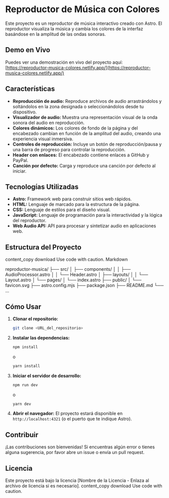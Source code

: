 # Reproductor de Música con Colores

Este proyecto es un reproductor de música interactivo creado con Astro. El reproductor visualiza la música y cambia los colores de la interfaz basándose en la amplitud de las ondas sonoras.

## Demo en Vivo

Puedes ver una demostración en vivo del proyecto aquí: [https://reproductor-musica-colores.netlify.app/](https://reproductor-musica-colores.netlify.app/)

## Características

*   **Reproducción de audio:** Reproduce archivos de audio arrastrándolos y soltándolos en la zona designada o seleccionándolos desde tu dispositivo.
*   **Visualizador de audio:** Muestra una representación visual de la onda sonora del audio en reproducción.
*   **Colores dinámicos:** Los colores de fondo de la página y del encabezado cambian en función de la amplitud del audio, creando una experiencia visual inmersiva.
*   **Controles de reproducción:** Incluye un botón de reproducción/pausa y una barra de progreso para controlar la reproducción.
*   **Header con enlaces:** El encabezado contiene enlaces a GitHub y PayPal.
*   **Canción por defecto:** Carga y reproduce una canción por defecto al iniciar.

## Tecnologías Utilizadas

*   **Astro:** Framework web para construir sitios web rápidos.
*   **HTML:** Lenguaje de marcado para la estructura de la página.
*   **CSS:** Lenguaje de estilos para el diseño visual.
*   **JavaScript:** Lenguaje de programación para la interactividad y la lógica del reproductor.
*   **Web Audio API:** API para procesar y sintetizar audio en aplicaciones web.

## Estructura del Proyecto
content_copy
download
Use code with caution.
Markdown

reproductor-musica/
├── src/
│ ├── components/
│ │ ├── AudioProcessor.astro
│ │ └── Header.astro
│ ├── layouts/
│ │ └── Layout.astro
│ └── pages/
│ └── index.astro
├── public/
│ └── favicon.svg
├── astro.config.mjs
├── package.json
├── README.md
└── ...

## Cómo Usar

1. **Clonar el repositorio:**

    ```bash
    git clone <URL_del_repositorio>
    ```
2. **Instalar las dependencias:**

    ```bash
    npm install
    ```

    o

    ```bash
    yarn install
    ```
3. **Iniciar el servidor de desarrollo:**

    ```bash
    npm run dev
    ```

    o

    ```bash
    yarn dev
    ```
4. **Abrir el navegador:** El proyecto estará disponible en `http://localhost:4321` (o el puerto que te indique Astro).

## Contribuir

¡Las contribuciones son bienvenidas! Si encuentras algún error o tienes alguna sugerencia, por favor abre un issue o envía un pull request.

## Licencia

Este proyecto está bajo la licencia [Nombre de la Licencia - Enlaza al archivo de licencia si es necesario].
content_copy
download
Use code with caution.